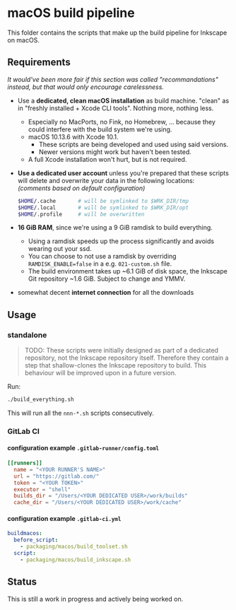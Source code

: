# macOS build pipeline

This folder contains the scripts that make up the build pipeline for Inkscape on macOS.

## Requirements

_It would've been more fair if this section was called "recommandations" instead, but that would only encourage carelessness._

- Use a __dedicated, clean macOS installation__ as build machine. "clean" as in "freshly installed + Xcode CLI tools". Nothing more, nothing less.
  - Especially no MacPorts, no Fink, no Homebrew, ... because they could interfere with the build system we're using.
  - macOS 10.13.6 with Xcode 10.1.
    - These scripts are being developed and used using said versions.
    - Newer versions might work but haven't been tested.
  - A full Xcode installation won't hurt, but is not required.
- __Use a dedicated user account__ unless you're prepared that these scripts will delete and overwrite your data in the following locations:  
_(comments based on default configuration)_

    ```bash
    $HOME/.cache       # will be symlinked to $WRK_DIR/tmp
    $HOME/.local       # will be symlinked to $WRK_DIR/opt
    $HOME/.profile     # will be overwritten
    ```

- __16 GiB RAM__, since we're using a 9 GiB ramdisk to build everything.
  - Using a ramdisk speeds up the process significantly and avoids wearing out your ssd.
  - You can choose to not use a ramdisk by overriding `RAMDISK_ENABLE=false` in a e.g. `021-custom.sh` file.
  - The build environment takes up ~6.1 GiB of disk space, the Inkscape Git repository ~1.6 GiB. Subject to change and YMMV.
- somewhat decent __internet connection__ for all the downloads

## Usage

### standalone

> TODO: These scripts were initially designed as part of a dedicated repository, not the Inkscape repository itself. Therefore they contain a step that shallow-clones the Inkscape repository to build. This behaviour will be improved upon in a future version.

Run:

```bash
./build_everything.sh
```

This will run all the `nnn-*.sh` scripts consecutively.

### GitLab CI

#### configuration example `.gitlab-runner/config.toml`

```toml
[[runners]]
  name = "<YOUR RUNNER'S NAME>"
  url = "https://gitlab.com/"
  token = "<YOUR TOKEN>"
  executor = "shell"
  builds_dir = "/Users/<YOUR DEDICATED USER>/work/builds"
  cache_dir = "/Users/<YOUR DEDICATED USER>/work/cache"
```

#### configuration example `.gitlab-ci.yml`

```yaml
buildmacos:
  before_script:
    - packaging/macos/build_toolset.sh
  script:
    - packaging/macos/build_inkscape.sh
```

## Status

This is still a work in progress and actively being worked on.
